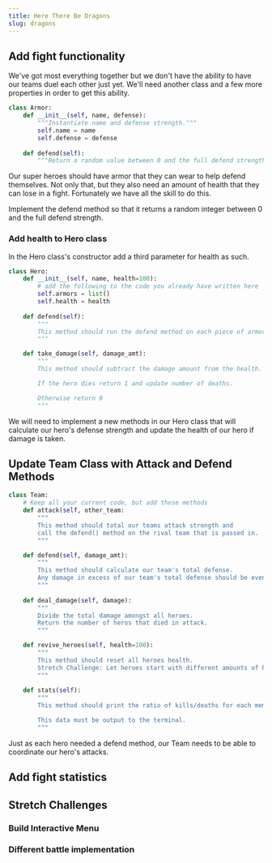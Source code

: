 ```yaml
---
title: Here There Be Dragons
slug: dragons
---
```

## Add fight functionality
We've got most everything together but we don't have the ability to have our teams duel each other just yet. We'll need another class and a few more properties in order to get this ability.

```python
class Armor:
    def __init__(self, name, defense):
        """Instantiate name and defense strength."""
        self.name = name
        self.defense = defense
    
    def defend(self):
        """Return a random value between 0 and the full defend strength."""
```
Our super heroes should have armor that they can wear to help defend themselves. Not only that, but they also need an amount of health that they can lose in a fight. Fortunately we have all the skill to do this.

Implement the defend method so that it returns a random integer between 0 and the full defend strength.

### Add health to Hero class
In the Hero class's constructor add a third parameter for health as such.

```python
class Hero:
    def __init__(self, name, health=100):
        # add the following to the code you already have written here
        self.armors = list()
        self.health = health
    
    def defend(self):
        """
        This method should run the defend method on each piece of armor and calculate the total defense. 
        """

    def take_damage(self, damage_amt):
        """
        This method should subtract the damage amount from the health. 

        If the hero dies return 1 and update number of deaths.

        Otherwise return 0
        """
```
We will need to implement a new methods in our Hero class that will calculate our hero's defense strength and update the health of our hero if damage is taken.

## Update Team Class with Attack and Defend Methods

```python
class Team:
    # Keep all your current code, but add these methods
    def attack(self, other_team:
        """
        This method should total our teams attack strength and 
        call the defend() method on the rival team that is passed in.
        """

    def defend(self, damage_amt):
        """
        This method should calculate our team's total defense.
        Any damage in excess of our team's total defense should be evenly distributed amongst all heroes with the deal_damage() method.
        """
    
    def deal_damage(self, damage):
        """
        Divide the total damage amongst all heroes.
        Return the number of heros that died in attack.
        """

    def revive_heroes(self, health=100):
        """
        This method should reset all heroes health.
        Stretch Challenge: Let heroes start with different amounts of health.
        """
    
    def stats(self):
        """
        This method should print the ratio of kills/deaths for each member of the team to the screen. 

        This data must be output to the terminal.
        """
```

Just as each hero needed a defend method, our Team needs to be able to coordinate our hero's attacks.



## Add fight statistics

## Stretch Challenges
### Build Interactive Menu
### Different battle implementation
